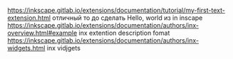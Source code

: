 https://inkscape.gitlab.io/extensions/documentation/tutorial/my-first-text-extension.html отличный то до
сделать Hello, world из in inscape
https://inkscape.gitlab.io/extensions/documentation/authors/inx-overview.html#example inx extention description fomat
https://inkscape.gitlab.io/extensions/documentation/authors/inx-widgets.html inx vidjgets
